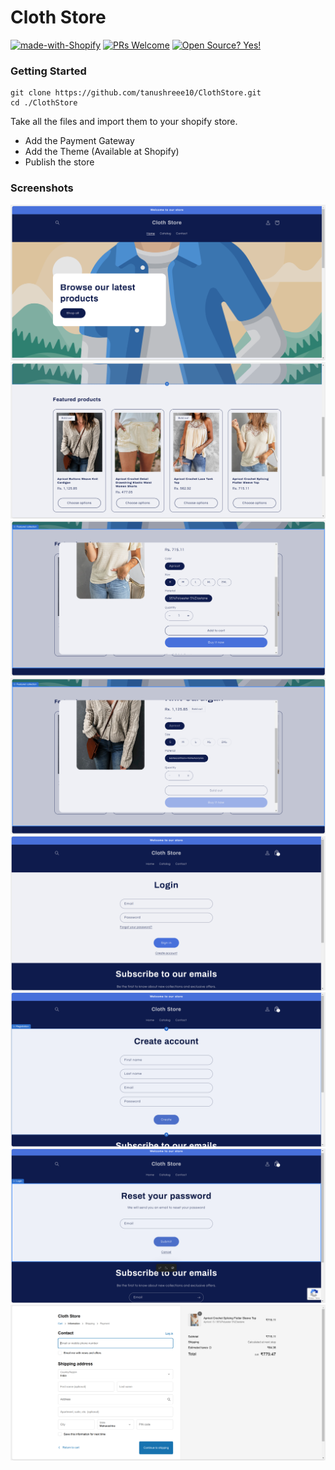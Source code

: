 # Cloth Store
[![made-with-Shopify](https://img.shields.io/badge/Made%20with-Shopify-1f425f.svg)](https://shopify.com/)
[![PRs Welcome](https://img.shields.io/badge/PRs-welcome-brightgreen.svg)](http://makeapullrequest.com)
[![Open Source? Yes!](https://badgen.net/badge/Open%20Source%20%3F/Yes%21/blue?icon=github)](https://github.com/tanushreee10/ClothStore)

### Getting Started
```
git clone https://github.com/tanushreee10/ClothStore.git
cd ./ClothStore
```
Take all the files and import them to your shopify store.
- Add the Payment Gateway
- Add the Theme (Available at Shopify)
- Publish the store

### Screenshots
![HomePage](./Screenshots/Home_Page.png)
![Featured_Products](./Screenshots/Featured_Products.png)
![In Stock](./Screenshots/In_stock.png)
![Out of Stock](./Screenshots/Out_of_stock.png)
![login](./Screenshots/login.png)
![signup](./Screenshots/signup.png)
![reset](./Screenshots/reset_password.png)
![checkout](./Screenshots/checkout.png)
